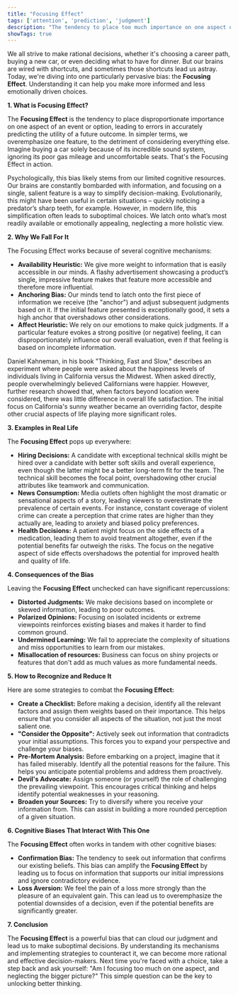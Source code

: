 ```yaml
---
title: "Focusing Effect"
tags: ['attention', 'prediction', 'judgment']
description: "The tendency to place too much importance on one aspect of an event, causing an error in accurately predicting the utility of a future outcome."
showTags: true
---
```



We all strive to make rational decisions, whether it's choosing a career path, buying a new car, or even deciding what to have for dinner. But our brains are wired with shortcuts, and sometimes those shortcuts lead us astray. Today, we're diving into one particularly pervasive bias: the **Focusing Effect**. Understanding it can help you make more informed and less emotionally driven choices.

**1. What is Focusing Effect?**

The **Focusing Effect** is the tendency to place disproportionate importance on one aspect of an event or option, leading to errors in accurately predicting the utility of a future outcome. In simpler terms, we overemphasize one feature, to the detriment of considering everything else. Imagine buying a car solely because of its incredible sound system, ignoring its poor gas mileage and uncomfortable seats. That's the Focusing Effect in action.

Psychologically, this bias likely stems from our limited cognitive resources. Our brains are constantly bombarded with information, and focusing on a single, salient feature is a way to simplify decision-making. Evolutionarily, this might have been useful in certain situations – quickly noticing a predator’s sharp teeth, for example. However, in modern life, this simplification often leads to suboptimal choices. We latch onto what’s most readily available or emotionally appealing, neglecting a more holistic view.

**2. Why We Fall For It**

The Focusing Effect works because of several cognitive mechanisms:

*   **Availability Heuristic:** We give more weight to information that is easily accessible in our minds. A flashy advertisement showcasing a product’s single, impressive feature makes that feature more accessible and therefore more influential.
*   **Anchoring Bias:** Our minds tend to latch onto the first piece of information we receive (the "anchor") and adjust subsequent judgments based on it. If the initial feature presented is exceptionally good, it sets a high anchor that overshadows other considerations.
*   **Affect Heuristic:** We rely on our emotions to make quick judgments. If a particular feature evokes a strong positive (or negative) feeling, it can disproportionately influence our overall evaluation, even if that feeling is based on incomplete information.

Daniel Kahneman, in his book "Thinking, Fast and Slow," describes an experiment where people were asked about the happiness levels of individuals living in California versus the Midwest. When asked directly, people overwhelmingly believed Californians were happier. However, further research showed that, when factors beyond location were considered, there was little difference in overall life satisfaction. The initial focus on California's sunny weather became an overriding factor, despite other crucial aspects of life playing more significant roles.

**3. Examples in Real Life**

The **Focusing Effect** pops up everywhere:

*   **Hiring Decisions:** A candidate with exceptional technical skills might be hired over a candidate with better soft skills and overall experience, even though the latter might be a better long-term fit for the team. The technical skill becomes the focal point, overshadowing other crucial attributes like teamwork and communication.
*   **News Consumption:** Media outlets often highlight the most dramatic or sensational aspects of a story, leading viewers to overestimate the prevalence of certain events. For instance, constant coverage of violent crime can create a perception that crime rates are higher than they actually are, leading to anxiety and biased policy preferences.
*   **Health Decisions:** A patient might focus on the side effects of a medication, leading them to avoid treatment altogether, even if the potential benefits far outweigh the risks. The focus on the negative aspect of side effects overshadows the potential for improved health and quality of life.

**4. Consequences of the Bias**

Leaving the **Focusing Effect** unchecked can have significant repercussions:

*   **Distorted Judgments:** We make decisions based on incomplete or skewed information, leading to poor outcomes.
*   **Polarized Opinions:** Focusing on isolated incidents or extreme viewpoints reinforces existing biases and makes it harder to find common ground.
*   **Undermined Learning:** We fail to appreciate the complexity of situations and miss opportunities to learn from our mistakes.
*   **Misallocation of resources:** Business can focus on shiny projects or features that don't add as much values as more fundamental needs.

**5. How to Recognize and Reduce It**

Here are some strategies to combat the **Focusing Effect:**

*   **Create a Checklist:** Before making a decision, identify all the relevant factors and assign them weights based on their importance. This helps ensure that you consider all aspects of the situation, not just the most salient one.
*   **"Consider the Opposite":** Actively seek out information that contradicts your initial assumptions. This forces you to expand your perspective and challenge your biases.
*   **Pre-Mortem Analysis:** Before embarking on a project, imagine that it has failed miserably. Identify all the potential reasons for the failure. This helps you anticipate potential problems and address them proactively.
*   **Devil's Advocate:** Assign someone (or yourself) the role of challenging the prevailing viewpoint. This encourages critical thinking and helps identify potential weaknesses in your reasoning.
*   **Broaden your Sources:** Try to diversify where you receive your information from. This can assist in building a more rounded perception of a given situation.

**6. Cognitive Biases That Interact With This One**

The **Focusing Effect** often works in tandem with other cognitive biases:

*   **Confirmation Bias:** The tendency to seek out information that confirms our existing beliefs. This bias can amplify the **Focusing Effect** by leading us to focus on information that supports our initial impressions and ignore contradictory evidence.
*   **Loss Aversion:** We feel the pain of a loss more strongly than the pleasure of an equivalent gain. This can lead us to overemphasize the potential downsides of a decision, even if the potential benefits are significantly greater.

**7. Conclusion**

The **Focusing Effect** is a powerful bias that can cloud our judgment and lead us to make suboptimal decisions. By understanding its mechanisms and implementing strategies to counteract it, we can become more rational and effective decision-makers. Next time you're faced with a choice, take a step back and ask yourself: "Am I focusing too much on one aspect, and neglecting the bigger picture?" This simple question can be the key to unlocking better thinking.

